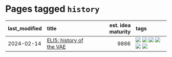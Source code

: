 # Pages tagged `history`

|last_modified|title|est. idea maturity|tags
|:---|:---|---:|:---|
|2024-02-14|[ELI5: history of the VAE](../ufldl_history.md)|9866|[![](https://img.shields.io/badge/tag-education-77485f)](../tags/education.md) [![](https://img.shields.io/badge/tag-feature_learning-29349d)](../tags/feature_learning.md) [![](https://img.shields.io/badge/tag-history-50c04b)](../tags/history.md) [![](https://img.shields.io/badge/tag-history_of_science-4072a1)](../tags/history_of_science.md) [![](https://img.shields.io/badge/tag-publication-9c3a4a)](../tags/publication.md) [![](https://img.shields.io/badge/tag-vae-7c795e)](../tags/vae.md)|